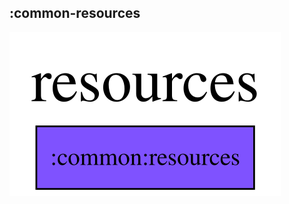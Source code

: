 ## :common-resources

<img src="../../resources/dependency_graphs/common-resources-dependency-graph-multiplatform-projects.svg">